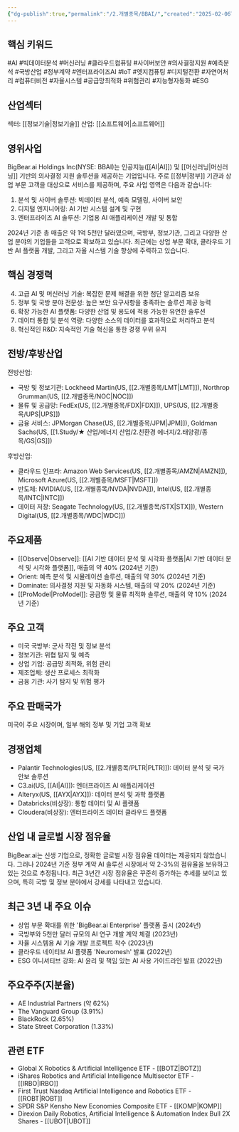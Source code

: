 ```yaml
---
{"dg-publish":true,"permalink":"/2.개별종목/BBAI/","created":"2025-02-06T22:58:44.231+09:00","updated":"2025-06-03T20:05:57.892+09:00"}
---
```


## 핵심 키워드

#AI #빅데이터분석 #머신러닝 #클라우드컴퓨팅 #사이버보안 #의사결정지원 #예측분석 #국방산업 #정부계약 #엔터프라이즈AI #IoT #엣지컴퓨팅 #디지털전환 #자연어처리 #컴퓨터비전 #자율시스템 #공급망최적화 #위험관리 #지능형자동화 #ESG

## 산업섹터

섹터: [[정보기술\|정보기술]]
산업: [[소프트웨어\|소프트웨어]]

## 영위사업

BigBear.ai Holdings Inc(NYSE: BBAI)는 인공지능([[AI\|AI]]) 및 [[머신러닝\|머신러닝]] 기반의 의사결정 지원 솔루션을 제공하는 기업입니다. 주로 [[정부\|정부]] 기관과 상업 부문 고객을 대상으로 서비스를 제공하며, 주요 사업 영역은 다음과 같습니다:

1. 분석 및 사이버 솔루션: 빅데이터 분석, 예측 모델링, 사이버 보안
2. 디지털 엔지니어링: AI 기반 시스템 설계 및 구현
3. 엔터프라이즈 AI 솔루션: 기업용 AI 애플리케이션 개발 및 통합

2024년 기준 총 매출은 약 1억 5천만 달러였으며, 국방부, 정보기관, 그리고 다양한 산업 분야의 기업들을 고객으로 확보하고 있습니다. 최근에는 상업 부문 확대, 클라우드 기반 AI 플랫폼 개발, 그리고 자율 시스템 기술 향상에 주력하고 있습니다.

## 핵심 경쟁력

4. 고급 AI 및 머신러닝 기술: 복잡한 문제 해결을 위한 첨단 알고리즘 보유
5. 정부 및 국방 분야 전문성: 높은 보안 요구사항을 충족하는 솔루션 제공 능력
6. 확장 가능한 AI 플랫폼: 다양한 산업 및 용도에 적용 가능한 유연한 솔루션
7. 데이터 통합 및 분석 역량: 다양한 소스의 데이터를 효과적으로 처리하고 분석
8. 혁신적인 R&D: 지속적인 기술 혁신을 통한 경쟁 우위 유지

## 전방/후방산업

전방산업:

- 국방 및 정보기관: Lockheed Martin(US, [[2.개별종목/LMT\|LMT]]), Northrop Grumman(US, [[2.개별종목/NOC\|NOC]])
- 물류 및 공급망: FedEx(US, [[2.개별종목/FDX\|FDX]]), UPS(US, [[2.개별종목/UPS\|UPS]])
- 금융 서비스: JPMorgan Chase(US, [[2.개별종목/JPM\|JPM]]), Goldman Sachs(US, [[1.Study/★ 산업/에너지 산업/2.친환경 에너지/2.태양광/종목/GS\|GS]])

후방산업:

- 클라우드 인프라: Amazon Web Services(US, [[2.개별종목/AMZN\|AMZN]]), Microsoft Azure(US, [[2.개별종목/MSFT\|MSFT]])
- 반도체: NVIDIA(US, [[2.개별종목/NVDA\|NVDA]]), Intel(US, [[2.개별종목/INTC\|INTC]])
- 데이터 저장: Seagate Technology(US, [[2.개별종목/STX\|STX]]), Western Digital(US, [[2.개별종목/WDC\|WDC]])

## 주요제품

- [[Observe\|Observe]]: [[AI 기반 데이터 분석 및 시각화 플랫폼\|AI 기반 데이터 분석 및 시각화 플랫폼]], 매출의 약 40% (2024년 기준)
- Orient: 예측 분석 및 시뮬레이션 솔루션, 매출의 약 30% (2024년 기준)
- Dominate: 의사결정 지원 및 자동화 시스템, 매출의 약 20% (2024년 기준)
- [[ProModel\|ProModel]]: 공급망 및 물류 최적화 솔루션, 매출의 약 10% (2024년 기준)

## 주요 고객

- 미국 국방부: 군사 작전 및 정보 분석
- 정보기관: 위협 탐지 및 예측
- 상업 기업: 공급망 최적화, 위험 관리
- 제조업체: 생산 프로세스 최적화
- 금융 기관: 사기 탐지 및 위험 평가

## 주요 판매국가

미국이 주요 시장이며, 일부 해외 정부 및 기업 고객 확보

## 경쟁업체

- Palantir Technologies(US, [[2.개별종목/PLTR\|PLTR]]): 데이터 분석 및 국가 안보 솔루션
- C3.ai(US, [[AI\|AI]]): 엔터프라이즈 AI 애플리케이션
- Alteryx(US, [[AYX\|AYX]]): 데이터 분석 및 과학 플랫폼
- Databricks(비상장): 통합 데이터 및 AI 플랫폼
- Cloudera(비상장): 엔터프라이즈 데이터 클라우드 플랫폼

## 산업 내 글로벌 시장 점유율

BigBear.ai는 신생 기업으로, 정확한 글로벌 시장 점유율 데이터는 제공되지 않았습니다. 그러나 2024년 기준 정부 계약 AI 솔루션 시장에서 약 2-3%의 점유율을 보유하고 있는 것으로 추정됩니다. 최근 3년간 시장 점유율은 꾸준히 증가하는 추세를 보이고 있으며, 특히 국방 및 정보 분야에서 강세를 나타내고 있습니다.

## 최근 3년 내 주요 이슈

- 상업 부문 확대를 위한 'BigBear.ai Enterprise' 플랫폼 출시 (2024년)
- 국방부와 5천만 달러 규모의 AI 연구 개발 계약 체결 (2023년)
- 자율 시스템용 AI 기술 개발 프로젝트 착수 (2023년)
- 클라우드 네이티브 AI 플랫폼 'Neuromesh' 발표 (2022년)
- ESG 이니셔티브 강화: AI 윤리 및 책임 있는 AI 사용 가이드라인 발표 (2022년)

## 주요주주(지분율)

- AE Industrial Partners (약 62%)
- The Vanguard Group (3.91%)
- BlackRock (2.65%)
- State Street Corporation (1.33%)

## 관련 ETF

- Global X Robotics & Artificial Intelligence ETF - [[BOTZ\|BOTZ]]
- iShares Robotics and Artificial Intelligence Multisector ETF - [[IRBO\|IRBO]]
- First Trust Nasdaq Artificial Intelligence and Robotics ETF - [[ROBT\|ROBT]]
- SPDR S&P Kensho New Economies Composite ETF - [[KOMP\|KOMP]]
- Direxion Daily Robotics, Artificial Intelligence & Automation Index Bull 2X Shares - [[UBOT\|UBOT]]